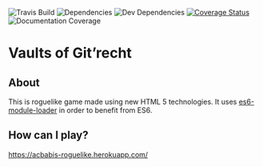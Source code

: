 ![Travis Build](https://img.shields.io/travis/acbabis/roguelike.svg)
![Dependencies](https://img.shields.io/david/acbabis/roguelike.svg)
![Dev Dependencies](https://img.shields.io/david/dev/acbabis/roguelike.svg)
[![Coverage Status](https://coveralls.io/repos/github/acbabis/roguelike/badge.svg?branch=master)](https://coveralls.io/github/acbabis/roguelike?branch=master)
![Documentation Coverage](https://doc.esdoc.org/github.com/acbabis/roguelike/badge.svg)

# Vaults of Git’recht

## About
This is roguelike game made using new HTML 5 technologies. It uses
[es6-module-loader](https://github.com/ModuleLoader/es6-module-loader) in order
to benefit from ES6.

## How can I play?
https://acbabis-roguelike.herokuapp.com/
